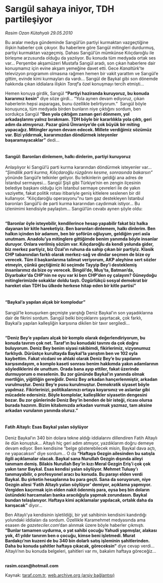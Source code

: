 # Sarıgül sahaya iniyor, TDH partileşiyor

*Rasim Ozan Kütahyalı 29.05.2010*

<div class="yazi"><p>Bu aralar medya gündeminde Sarıgül’ün partiyi kurmaktan vazgeçtiğine ilişkin haberler çok çıkıyor. Bu haberlere göre Sarıgül mitingleri durdurmuş, partiyi kurmaktan vazgeçmiş. Dahası Sarıgül’ün mümkünse Kılıçdaroğlu ile birleşme arzusunda olduğu da yazılıyor. Bu konuda tüm medyada ortak ses var... Perşembe akşamüzeri Mustafa Sarıgül aradı, son çıkan haberlere dair konuşmamız için evine akşam yemeğine davet etti. Gece <i>Kanaltürk</i>’te televizyon programım olmasına rağmen hemen bir vakit yarattım ve Sarıgül’e gittim, evinde kimi kurmayları da vardı... Sarıgül de Baykal gibi son dönemde hakkında çıkan iddialara ilişkin <i>Taraf</i>’a özel konuşmayı tercih etmişti... </p>
<p>Hemen konuya girdik, Sarıgül <b>“Partiyi haziranda kuruyoruz, bu konuda kararımız kesin”</b> diye söze girdi... “Yola aynen devam ediyoruz, çıkan haberlerin hepsi asparagas, bunu özellikle belirtiyorum.”  Sarıgül böyle konuşunca, tüm medyada birden bunların niye çıktığını sordum, ben sordukça Sarıgül <b>“Ben yola çıktığım zaman geri dönmem, yol arkadaşlarımı yalnız bırakmam. TDH böyle bir kararlılıkla yola çıktı, geri adım da atmıyoruz. Pazar günü Ümraniye’de çok büyük bir miting yapacağız. Mitingler aynen devam edecek. Millete verdiğimiz sözümüz var. Bizi yıldırmak, kararımızdan döndürmek isteyenler başaramayacaklar”</b> dedi...</p>
<h4><br/>Sarıgül: Baronları dinlemem, halkı dinlerim, partiyi kuruyoruz</h4>
<p>Anlaşılıyor ki Sarıgül’ü parti kurma kararından döndürmek isteyenler var... <i>“Şimdilik parti kurma, Kılıçdaroğlu rüzgârını kesme, sonrasında bakarsın”</i> yönünde Sarıgül’e telkinler geliyor. Bu telkinlerin geldiği ana adres de İstanbul sermayesi... Sarıgül Şişli gibi Türkiye’nin en zengin ilçesinin belediye başkanı olduğu için İstanbul sermaye çevreleri ile de yakın vaziyette, fakat politik rotası itibariyle geniş kitlelere seslenen bir dil kullanıyor. “Kılıçdaroğlu operasyonu”nu tam gaz destekleyen İstanbul baronları Sarıgül’ü de parti kurma kararından caydırmak istiyor... Bu izlenimimi kendisiyle paylaştım... Sarıgül’ün cevabı aynen şöyle oldu:</p>
<p><b><br/>“Baronlar öyle isteyebilir, kendilerince hesap yapabilir fakat biz halka dayanan bir kitle hareketiyiz. Ben baronları dinlemem, halkı dinlerim. Ben halkın içinden bir adamım, ben bir şoförün oğluyum, geldiğim yeri asla unutmam. Anadolu’ya mitinglere gittiğimde benim yanımda böyle insanlar duruyor. Onlara verilmiş sözüm var. Kılıçdaroğlu da kendi yolunda gider, biz merkez partiyiz, biz Özal’ın ruhuna da sahip çıkan bir partiyiz. Klasik CHP tabanından farklı olarak merkez-sağ ve dindar seçmen de bize oy verecek. Tüm il başkanlarıma talimat veriyorum, AKP aleyhine sert sözler etmeyin, çünkü geçtiğimiz iki seçimde Tayyip Bey’i desteklemiş insanlarımız da bize oy verecek. Bingöl’de, Muş’ta, Batman’da, Diyarbakır’da CHP’nin ne oyu var ki ben CHP’den oy çalayım? Güneydoğu mitinglerimizde sokaklar doldu taştı. Özgürlükçü sosyal demokrat bir hareket olan TDH bu ülkede herkese hitap eden bir kitle partisi”</b></p>
<h4><br/>“Baykal’a yapılan alçak bir komplodur” </h4>
<p>Sarıgül’le konuşurken geçmişte yarıştığı Deniz Baykal’ın son yaşadıklarına dair de fikrini sordum. Sarıgül belki birçoklarını şaşırtacak, çok farklı, Baykal’a yapılan kalleşliğin karşısına dikilen bir tavır sergiledi...</p>
<p><b><br/>“Deniz Bey’e yapılanı alçak bir komplo olarak değerlendiriyorum, bu konuda tavrım çok net. Taraf’ın bu konudaki tavrını da çok doğru buluyorum. Deniz Bey benim siyasi rakibimdi, fikirlerimiz, vizyonumuz farklıydı. Dürüstçe kurultayda Baykal’la yarıştım ben ve 102 oyla kaybettim. Fakat vicdani ve ahlaki olarak Deniz Bey’e bu yapılanın karşısındayım, o komplo kaseti sonrası benim hakkımda yakın adamlarının söylediklerini de unuttum. Orada bana ayıp ettiler, fakat üzerinde durmuyorum o meselenin. Bu zor gününde Baykal’ın yanında olmak mertliğin, yiğitliğin gereğidir. Deniz Bey arkadan hançerlenmiştir, arkadan vurulmuştur. Deniz Bey’e pusu kurulmuştur. Demokratik siyaset böyle yapılmaz. Fikirlerinizi, politikalarınızı ortaya koyarsınız ve aslanlar gibi mücadele edersiniz. Böyle komplolar, kalleşlikler siyasetin dengesini bozar. Bu zor günlerinde Deniz Bey’in benden de bir isteği, ricası olursa burada hazırım. Bizim kitabımızda arkadan vurmak yazmaz, tam aksine arkadan vurulanın yanında oluruz.”</b></p>
<h4><br/>Fatih Altaylı: Esas Baykal yalan söylüyor </h4>
<p>Deniz Baykal’ın 340 bin dolara tekne aldığı iddialarını dillendiren Fatih Altaylı ile dün konuştuk... Altaylı hiç geri adım atmıyor, yazdıklarım doğru demeye devam ediyor. Ben kendisine “belge gösterebilecek misin, Baykal dava açtı, ne yapacaksın” diye sordum... O da <b>“Haftaya Gezgin ailesinden bu satışla ilgili açıklamalar olacak. Baykal sana Nurullah Gezgin dışında aileyi tanımam demiş. Bilakis Nurullah Bey’in kızı Meral Gezgin Eriş’i çok çok yakın tanır Baykal. Esas kendisi yalan söylüyor. Mehmet Tuluay’ı tanımayabilir, o profesyonel aracı bu konuda. Bu parayı elden verdi Baykal. Bu şirketin hesaplarına bu para geçti. Sana da soruyorum, niye Gezgin ailesi ‘Fatih Altaylı yalan söylüyor’ demiyor, açıklama yapmıyor. Vergiden kaçırmak için elden nakit ödenmiş para, oysa beş bin doların üstündeki harcamaları banka aracılığıyla yapmak zorundasın. Baykal bundan telaşlanıyor. Haftaya kimi açıklamalar yapılacak, ortalık daha da karışacak”</b> diyor... </p>
<p>Ben Altaylı’ya kendisinin işletildiği, bir yat sahibinin kendisini kandırdığı yolundaki iddiaları da sordum. Özellikle Karamehmet medyasında ama esasen de <i>gazeteciler.com</i>’dan alınmak üzere böyle haberler çıkmıştı. <b>“Bunlar tamamen uydurma, o yat sahibi çocuğu Yahudi yapmışlar, alakası yok, 41 yıldır tanırım ben o çocuğu, kimse beni işletmedi. Murat Bardakçı’nın kuzeni de bu 340 bin dolarlı satış işleminin şahitlerinden. Daha bu konuda şahitler haftaya çıkacak, göreceksin”</b> diye cevap verdi... Altaylı’nın bu konuda belgeleri, şahitleri var mı, bakalım haftaya göreceğiz... </p>
<p><b><br/>rasim.ozan@hotmail.com</b></p></div>

Kaynak: [taraf.com.tr](http://www.taraf.com.tr:80/rasim-ozan-kutahyali/makale-sarigul-sahaya-iniyor-tdh-partilesiyor.htm), [web.archive.org (arşiv bağlantısı)](http://web.archive.org/web/20100531152358/http://www.taraf.com.tr:80/rasim-ozan-kutahyali/makale-sarigul-sahaya-iniyor-tdh-partilesiyor.htm)
